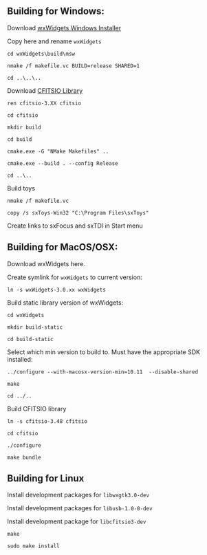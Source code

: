 ## Building for Windows:

Download [wxWidgets Windows Installer](https://www.wxwidgets.org/downloads/)

Copy here and rename `wxWidgets`

    cd wxWidgets\build\msw
    
    nmake /f makefile.vc BUILD=release SHARED=1
    
    cd ..\..\..

Download [CFITSIO Library](http://heasarc.gsfc.nasa.gov/FTP/software/fitsio/c/cfitsio_latest.tar.gz)

    ren cfitsio-3.XX cfitsio
    
    cd cfitsio
    
    mkdir build
    
    cd build
    
    cmake.exe -G "NMake Makefiles" ..
    
    cmake.exe --build . --config Release
    
    cd ..\..
    
Build toys

    nmake /f makefile.vc

    copy /s sxToys-Win32 "C:\Program Files\sxToys"

Create links to sxFocus and sxTDI in Start menu

## Building for MacOS/OSX:

Download wxWidgets here.

Create symlink for `wxWidgets` to current version:

    ln -s wxWidgets-3.0.xx wxWidgets

Build static library version of wxWidgets:

    cd wxWidgets

    mkdir build-static

    cd build-static

Select which min version to build to. Must have the appropriate SDK installed:

    ../configure --with-macosx-version-min=10.11  --disable-shared

    make

    cd ../..
    
Build CFITSIO library

    ln -s cfitsio-3.48 cfitsio
    
    cd cfitsio
    
    ./configure 

    make bundle

## Building for Linux

Install development packages for `libwxgtk3.0-dev`

Install development packages for `libusb-1.0-0-dev`

Install development package for `libcfitsio3-dev`

    make

    sudo make install
